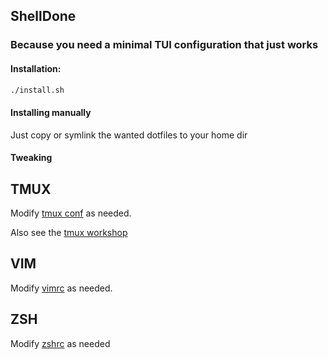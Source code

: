 ## ShellDone

### Because you need a minimal TUI configuration that just works

#### Installation:

```sh
./install.sh
```

#### Installing manually

Just copy or symlink the wanted dotfiles to your home dir

#### Tweaking

## TMUX

Modify [tmux conf](./tmux/tmux.conf) as needed.

Also see the [tmux workshop](https://bigpandaio.github.io/tmux-workshop/)

## VIM

Modify [vimrc](./tmux/vimrc) as needed.

## ZSH

Modify [zshrc](./zsh/zshrc) as needed


